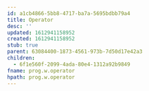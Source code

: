 ```yaml
---
id: a1cb4866-5bb8-4717-ba7a-5695bdbb79a4
title: Operator
desc: ''
updated: 1612941158952
created: 1612941158952
stub: true
parent: 63084400-1873-4561-973b-7d50d17e42a3
children:
  - 6f1e560f-2099-4ada-80e4-1312a92b9849
fname: prog.w.operator
hpath: prog.w.operator
---
```



